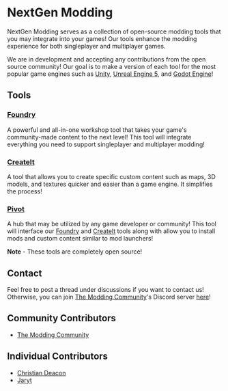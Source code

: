 # NextGen Modding
NextGen Modding serves as a collection of open-source modding tools that you may integrate into your games! Our tools enhance the modding experience for both singleplayer and multiplayer games.

We are in development and accepting any contributions from the open source community! Our goal is to make a version of each tool for the most popular game engines such as [Unity](https://unity.com/), [Unreal Engine 5](https://www.unrealengine.com/en-US/unreal-engine-5), and [Godot Engine](http://godotengine.org/)!

## Tools
### [Foundry](https://github.com/NextGen-Modding/foundry)
A powerful and all-in-one workshop tool that takes your game's community-made content to the next level! This tool will integrate everything you need to support singleplayer and multiplayer modding!

### [CreateIt](https://github.com/NextGen-Modding/createit)
A tool that allows you to create specific custom content such as maps, 3D models, and textures quicker and easier than a game engine. It simplifies the process!

### [Pivot](https://github.com/NextGen-Modding/pivot)
A hub that may be utilized by any game developer or community! This tool will interface our [Foundry](https://github.com/NextGen-Modding/foundry) and [CreateIt](https://github.com/NextGen-Modding/createit) tools along with allow you to install mods and custom content similar to mod launchers!

**Note** - These tools are completely open source!

## Contact
Feel free to post a thread under discussions if you want to contact us! Otherwise, you can join [The Modding Community](https://moddingcommunity.com)'s Discord server [here](https://discord.moddingcommunity.com/)!

## Community Contributors
* [The Modding Community](https://moddingcommunity.com/)

## Individual Contributors
* [Christian Deacon](https://github.com/gamemann)
* [Jaryt](https://github.com/jaryt)

